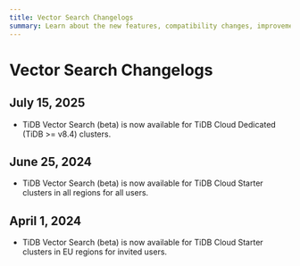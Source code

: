 ```yaml
---
title: Vector Search Changelogs
summary: Learn about the new features, compatibility changes, improvements, and bug fixes for the TiDB vector search feature.
---
```


# Vector Search Changelogs

## July 15, 2025

- TiDB Vector Search (beta) is now available for TiDB Cloud Dedicated (TiDB >= v8.4) clusters.

## June 25, 2024

- TiDB Vector Search (beta) is now available for TiDB Cloud Starter clusters in all regions for all users.

## April 1, 2024

- TiDB Vector Search (beta) is now available for TiDB Cloud Starter clusters in EU regions for invited users.
